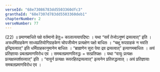```yaml
---
verseId: "68e73086783dd5503360dfc3"
granthaId: "68e7307d783dd5503360deb1"
chapterNumber: 2
verseNumber: 77
---
```


(22) ॥ प्रमाणबाधिते पक्षे वर्तमानो हेतुः= कालात्ययापदिष्टः । यथा “सर्वं तेजोऽनुष्णं द्रव्यत्वात्” इति । अत्रधर्मिग्राहकेण साध्यप्रतियोगिग्राहकेण चोपजीव्येन प्रत्यक्षेण पक्षो बाधितः । “चक्षू रूपग्राहकं न भवति इन्द्रियत्वात्” इति धर्मिग्राहकानुमानेन बाधितः । “ब्राह्मणेन सुरा पेया द्रव द्रव्यत्वात्” इत्यागमबाधितः । अयं प्रतिज्ञायाः प्रबलप्रमाणविरोध एव । 
समबलप्रमाणविरुद्धः = सत्प्रतिपक्षः । यथा “वायुः प्रत्यक्षः प्रत्यक्षस्पर्शवत्त्वात्” इति । “वायुर्न प्रत्यक्षः रूपरहितद्रव्यत्वात्” इत्यनेन प्रतिरुद्धत्वात् । अयं प्रतिज्ञायाः समबलप्रमाणविरोध एव ।


